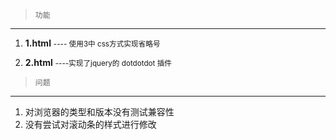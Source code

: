 >     功能

----

1. **1.html**
   <small>---- 使用3中 css方式实现省略号</small>

2. **2.html**
   <small>----实现了jquery的 dotdotdot 插件</small>

>     问题
 
 ---
 
1. 对浏览器的类型和版本没有测试兼容性
2. 没有尝试对滚动条的样式进行修改
